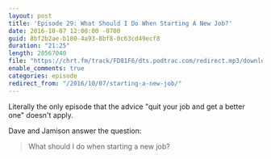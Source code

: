 ```yaml
---
layout: post
title: 'Episode 29: What Should I Do When Starting A New Job?'
date: 2016-10-07 12:00:00 -0700
guid: 8bf2b2ae-b180-4a93-8bf8-0c63cd49ecf8
duration: "21:25"
length: 20567040
file: "https://chrt.fm/track/FD81F6/dts.podtrac.com/redirect.mp3/download.softskills.audio/sse-029.mp3"
enable_comments: true
categories: episode
redirect_from: "/2016/10/07/starting-a-new-job/"
---
```


Literally the only episode that the advice "quit your job and get a better one" doesn't apply.

Dave and Jamison answer the question:

> What should I do when starting a new job?
